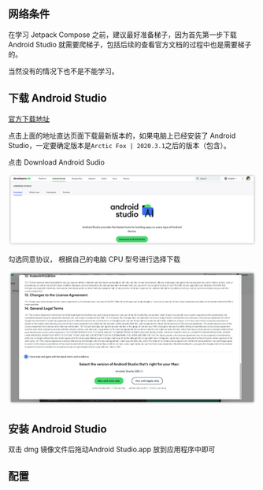 ## 网络条件

在学习 Jetpack Compose 之前，建议最好准备梯子，因为首先第一步下载Android Studio 就需要爬梯子，包括后续的查看官方文档的过程中也是需要梯子的。

当然没有的情况下也不是不能学习。

## 下载 Android Studio

[官方下载地址](https://developer.android.com/studio)

点击上面的地址直达页面下载最新版本的，如果电脑上已经安装了 Android Studio，一定要确定版本是```Arctic Fox | 2020.3.1```之后的版本（包含）。

点击 Download Android Sudio

![First](../assets/download1.png)

勾选同意协议， 根据自己的电脑 CPU 型号进行选择下载

![Second](../assets/download_mac.png)

## 安装 Android Studio

双击 dmg 镜像文件后拖动Android Studio.app 放到应用程序中即可

## 配置